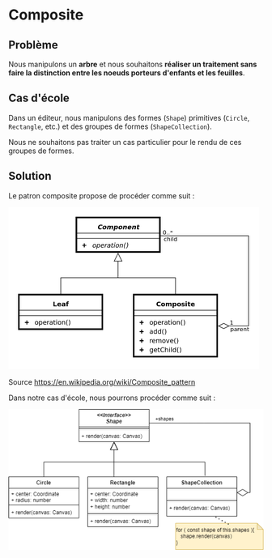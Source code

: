 # Composite

## Problème

Nous manipulons un **arbre** et nous souhaitons **réaliser un traitement sans faire la distinction entre les noeuds porteurs d'enfants et les feuilles**.

## Cas d'école

Dans un éditeur, nous manipulons des formes (`Shape`) primitives (`Circle`, `Rectangle`, etc.) et
des groupes de formes (`ShapeCollection`).

Nous ne souhaitons pas traiter un cas particulier pour le rendu de ces groupes de formes.

## Solution

Le patron composite propose de procéder comme suit :

<img alt="UML Composite" src="uml/UML_Composite.png" style="height: 320px" />

Source [<https://en.wikipedia.org/wiki/Composite_pattern>](https://en.wikipedia.org/wiki/Composite_pattern)

Dans notre cas d'école, nous pourrons procéder comme suit :

![Exemple en UML d'utilisation du patron composite](uml/UML_DP_CompositeShape.drawio.png)


